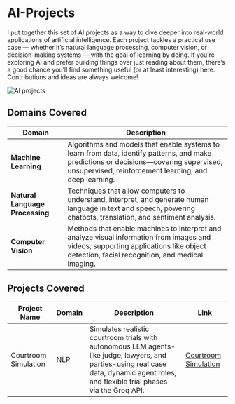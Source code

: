 # AI-Projects
I put together this set of AI projects as a way to dive deeper into real-world applications of artificial intelligence. Each project tackles a practical use case — whether it’s natural language processing, computer vision, or decision-making systems — with the goal of learning by doing. If you’re exploring AI and prefer building things over just reading about them, there’s a good chance you’ll find something useful (or at least interesting) here. Contributions and ideas are always welcome!

![AI projects](https://github.com/user-attachments/assets/5e685c14-4d53-4f91-8dd9-0e8733b3046c)

## Domains Covered

| Domain                        | Description                                                                                 |
|-------------------------------|--------------------------------------------------------------------------------------------|
| **Machine Learning**          | Algorithms and models that enable systems to learn from data, identify patterns, and make predictions or decisions—covering supervised, unsupervised, reinforcement learning, and deep learning. |
| **Natural Language Processing** | Techniques that allow computers to understand, interpret, and generate human language in text and speech, powering chatbots, translation, and sentiment analysis. |
| **Computer Vision**           | Methods that enable machines to interpret and analyze visual information from images and videos, supporting applications like object detection, facial recognition, and medical imaging. |


## Projects Covered

| Project Name         | Domain | Description                                                                                                                        | Link                                          |
|----------------------|--------|------------------------------------------------------------------------------------------------------------------------------------|-----------------------------------------------|
| Courtroom Simulation  | NLP   | 		Simulates realistic courtroom trials with autonomous LLM agents-like judge, lawyers, and parties-using real case data, dynamic agent roles, and flexible trial phases via the Groq API.  | [Courtroom Simulation](./Courtroom%20Simulation)  |





